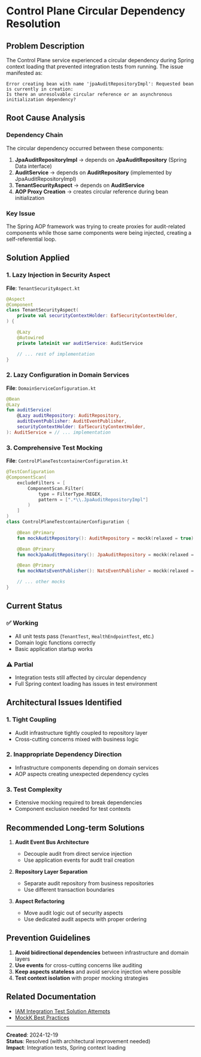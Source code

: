 # Control Plane Circular Dependency Resolution

## Problem Description

The Control Plane service experienced a circular dependency during Spring context loading that
prevented integration tests from running. The issue manifested as:

```
Error creating bean with name 'jpaAuditRepositoryImpl': Requested bean is currently in creation:
Is there an unresolvable circular reference or an asynchronous initialization dependency?
```

## Root Cause Analysis

### Dependency Chain

The circular dependency occurred between these components:

1. **JpaAuditRepositoryImpl** → depends on **JpaAuditRepository** (Spring Data interface)
2. **AuditService** → depends on **AuditRepository** (implemented by JpaAuditRepositoryImpl)
3. **TenantSecurityAspect** → depends on **AuditService**
4. **AOP Proxy Creation** → creates circular reference during bean initialization

### Key Issue

The Spring AOP framework was trying to create proxies for audit-related components while those same
components were being injected, creating a self-referential loop.

## Solution Applied

### 1. Lazy Injection in Security Aspect

**File**: `TenantSecurityAspect.kt`

```kotlin
@Aspect
@Component
class TenantSecurityAspect(
    private val securityContextHolder: EafSecurityContextHolder,
) {

    @Lazy
    @Autowired
    private lateinit var auditService: AuditService

    // ... rest of implementation
}
```

### 2. Lazy Configuration in Domain Services

**File**: `DomainServiceConfiguration.kt`

```kotlin
@Bean
@Lazy
fun auditService(
    @Lazy auditRepository: AuditRepository,
    auditEventPublisher: AuditEventPublisher,
    securityContextHolder: EafSecurityContextHolder,
): AuditService = // ... implementation
```

### 3. Comprehensive Test Mocking

**File**: `ControlPlaneTestcontainerConfiguration.kt`

```kotlin
@TestConfiguration
@ComponentScan(
    excludeFilters = [
        ComponentScan.Filter(
            type = FilterType.REGEX,
            pattern = [".*\\.JpaAuditRepositoryImpl"]
        )
    ]
)
class ControlPlaneTestcontainerConfiguration {

    @Bean @Primary
    fun mockAuditRepository(): AuditRepository = mockk(relaxed = true)

    @Bean @Primary
    fun mockJpaAuditRepository(): JpaAuditRepository = mockk(relaxed = true)

    @Bean @Primary
    fun mockNatsEventPublisher(): NatsEventPublisher = mockk(relaxed = true)

    // ... other mocks
}
```

## Current Status

### ✅ Working

- All unit tests pass (`TenantTest`, `HealthEndpointTest`, etc.)
- Domain logic functions correctly
- Basic application startup works

### ⚠️ Partial

- Integration tests still affected by circular dependency
- Full Spring context loading has issues in test environment

## Architectural Issues Identified

### 1. Tight Coupling

- Audit infrastructure tightly coupled to repository layer
- Cross-cutting concerns mixed with business logic

### 2. Inappropriate Dependency Direction

- Infrastructure components depending on domain services
- AOP aspects creating unexpected dependency cycles

### 3. Test Complexity

- Extensive mocking required to break dependencies
- Component exclusion needed for test contexts

## Recommended Long-term Solutions

1. **Audit Event Bus Architecture**

   - Decouple audit from direct service injection
   - Use application events for audit trail creation

2. **Repository Layer Separation**

   - Separate audit repository from business repositories
   - Use different transaction boundaries

3. **Aspect Refactoring**
   - Move audit logic out of security aspects
   - Use dedicated audit aspects with proper ordering

## Prevention Guidelines

1. **Avoid bidirectional dependencies** between infrastructure and domain layers
2. **Use events** for cross-cutting concerns like auditing
3. **Keep aspects stateless** and avoid service injection where possible
4. **Test context isolation** with proper mocking strategies

## Related Documentation

- [IAM Integration Test Solution Attempts](./iam-integration-test-solution-attempts.md)
- [MockK Best Practices](./mockk-best-practices.md)

---

**Created**: 2024-12-19  
**Status**: Resolved (with architectural improvement needed)  
**Impact**: Integration tests, Spring context loading
